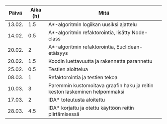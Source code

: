 | Päivä  | Aika (h) | Mitä                                                                       |
| ------ | -------- | -------------------------------------------------------------------------- |
| 13.02. | 1.5      | A\*-algoritmin logiikan uusiksi ajattelu                                   |
| 14.02. | 0.5      | A\*-algoritmin refaktorointia, lisätty Node-class                          |
| 20.02. | 2        | A\*-algoritmin refaktorointia, Euclidean-etäisyys                          |
| 20.02. | 1.5      | Koodin luettavuutta ja rakennetta parannettu                               |
| 25.02. | 0.5      | Testien aloittelua                                                         |
| 08.03. | 1        | Refaktorointia ja testien tekoa                                            |
| 10.03. | 3        | Paremmin kustomoitava graafin haku ja reitin keston laskeminen helpommaksi |
| 17.03. | 2        | IDA\* toteutusta aloitettu                                                 |
| 28.03. | 4.5        | IDA\* korjattu ja otettu käyttöön reitin piirtämisessä                                                 |

